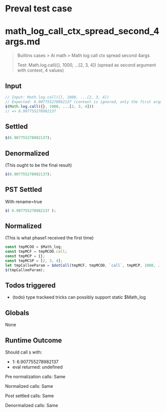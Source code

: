 # Preval test case

# math_log_call_ctx_spread_second_4args.md

> Builtins cases > Ai math > Math log call ctx spread second 4args
>
> Test: Math.log.call({}, 1000, ...[2, 3, 4]) (spread as second argument with context, 4 values)

## Input

`````js filename=intro
// Input: Math.log.call({}, 1000, ...[2, 3, 4])
// Expected: 6.907755278982137 (context is ignored, only the first argument is used)
$(Math.log.call({}, 1000, ...[2, 3, 4]))
// => 6.907755278982137
`````


## Settled


`````js filename=intro
$(6.907755278982137);
`````


## Denormalized
(This ought to be the final result)

`````js filename=intro
$(6.907755278982137);
`````


## PST Settled
With rename=true

`````js filename=intro
$( 6.907755278982137 );
`````


## Normalized
(This is what phase1 received the first time)

`````js filename=intro
const tmpMCOO = $Math_log;
const tmpMCF = tmpMCOO.call;
const tmpMCP = {};
const tmpMCSP = [2, 3, 4];
let tmpCalleeParam = $dotCall(tmpMCF, tmpMCOO, `call`, tmpMCP, 1000, ...tmpMCSP);
$(tmpCalleeParam);
`````


## Todos triggered


- (todo) type trackeed tricks can possibly support static $Math_log


## Globals


None


## Runtime Outcome


Should call `$` with:
 - 1: 6.907755278982137
 - eval returned: undefined

Pre normalization calls: Same

Normalized calls: Same

Post settled calls: Same

Denormalized calls: Same
